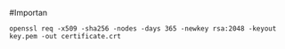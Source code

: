 #Importan 

```
openssl req -x509 -sha256 -nodes -days 365 -newkey rsa:2048 -keyout key.pem -out certificate.crt
```